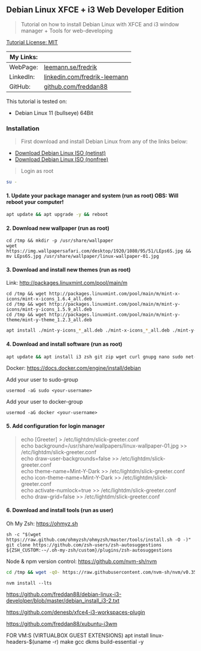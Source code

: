 ## Debian Linux XFCE + i3 Web Developer Edition

> Tutorial on how to install Debian Linux with XFCE and i3 window manager + Tools for web-developing

[Tutorial License: MIT](https://choosealicense.com/licenses/mit/)

| My Links: |                                                                                      |
| --------- | ------------------------------------------------------------------------------------ |
| WebPage:  | [leemann.se/fredrik](http://www.leemann.se/fredrik)                                  |
| LinkedIn: | [linkedin.com/fredrik-leemann](https://se.linkedin.com/in/fredrik-leemann-821b19110) |
| GitHub:   | [github.com/freddan88](https://github.com/freddan88)                                 |

This tutorial is tested on:

- Debian Linux 11 (bullseye) 64Bit

### Installation

> First download and install Debian Linux from any of the links below:

- [Download Debian Linux ISO (netinst)](https://www.debian.org/download)
- [Download Debian Linux ISO (nonfree)](https://cdimage.debian.org/cdimage/unofficial/non-free/cd-including-firmware)

> Login as root

```bash
su -
```

#### 1. Update your package manager and system (run as root) OBS: Will reboot your computer!

```bash
apt update && apt upgrade -y && reboot
```

#### 2. Download new wallpaper (run as root)

`cd /tmp && mkdir -p /usr/share/wallpaper`<br/>
`wget https://img.wallpapersafari.com/desktop/1920/1080/95/51/LEps6S.jpg && mv LEps6S.jpg /usr/share/wallpaper/linux-wallpaper-01.jpg`

#### 3. Download and install new themes (run as root)

Link: http://packages.linuxmint.com/pool/main/m

`cd /tmp && wget http://packages.linuxmint.com/pool/main/m/mint-x-icons/mint-x-icons_1.6.4_all.deb`<br/>
`cd /tmp && wget http://packages.linuxmint.com/pool/main/m/mint-y-icons/mint-y-icons_1.5.9_all.deb`<br/>
`cd /tmp && wget http://packages.linuxmint.com/pool/main/m/mint-y-theme/mint-y-theme_1.2.3_all.deb`

```bash
apt install ./mint-y-icons_*_all.deb ./mint-x-icons_*_all.deb ./mint-y-theme_*_all.deb -y
```

#### 4. Download and install software (run as root)

```bash
apt update && apt install i3 zsh git zip wget curl gnupg nano sudo net-tools gparted synaptic neofetch nitrogen imagemagick xfce4-screenshooter xfce4-appmenu-plugin compton gimp lightdm slick-greeter ca-certificates lsb-release && apt autoremove -y
```

Docker: https://docs.docker.com/engine/install/debian

Add your user to sudo-group

`usermod -aG sudo <your-username>`

Add your user to docker-group

`usermod -aG docker <your-username>`

#### 5. Add configuration for login manager

> echo [Greeter] > /etc/lightdm/slick-greeter.conf<br/>
> echo background=/usr/share/wallpapers/linux-wallpaper-01.jpg >> /etc/lightdm/slick-greeter.conf<br/>
> echo draw-user-backgrounds=false >> /etc/lightdm/slick-greeter.conf<br/>
> echo theme-name=Mint-Y-Dark >> /etc/lightdm/slick-greeter.conf<br/>
> echo icon-theme-name=Mint-Y-Dark >> /etc/lightdm/slick-greeter.conf<br/>
> echo activate-numlock=true >> /etc/lightdm/slick-greeter.conf<br/>
> echo draw-grid=false >> /etc/lightdm/slick-greeter.conf<br/>

#### 6. Download and install tools (run as user)

Oh My Zsh: https://ohmyz.sh

`sh -c "$(wget https://raw.github.com/ohmyzsh/ohmyzsh/master/tools/install.sh -O -)"`<br/>
`git clone https://github.com/zsh-users/zsh-autosuggestions ${ZSH_CUSTOM:-~/.oh-my-zsh/custom}/plugins/zsh-autosuggestions`

Node & npm version control: https://github.com/nvm-sh/nvm

```bash
cd /tmp && wget -qO- https://raw.githubusercontent.com/nvm-sh/nvm/v0.35.3/install.sh | bash
```

`nvm install --lts`

https://github.com/freddan88/debian-linux-i3-develolper/blob/master/debian_install_i3-2.txt

https://github.com/denesb/xfce4-i3-workspaces-plugin

https://github.com/freddan88/xubuntu-i3wm

FOR VM:S (VIRTUALBOX GUEST EXTENSIONS)
apt install linux-headers-$(uname -r) make gcc dkms build-essential -y
